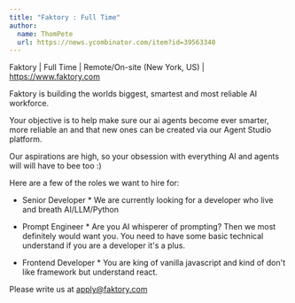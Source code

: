 ```yaml
---
title: "Faktory : Full Time"
author:
  name: ThomPete
  url: https://news.ycombinator.com/item?id=39563340
---
```

Faktory | Full Time | Remote&#x2F;On-site (New York, US) | 
 <a href="https:&#x2F;&#x2F;www.faktory.com" rel="nofollow">https:&#x2F;&#x2F;www.faktory.com</a>

Faktory is building the worlds biggest, smartest and most reliable AI workforce.

Your objective is to help make sure our ai agents become ever smarter, more reliable an and that new ones can be created via our Agent Studio platform.

Our aspirations are high, so your obsession with everything AI and agents will will have to bee too :)

Here are a few of the roles we want to hire for:

* Senior Developer *
We are currently looking for a developer who live and breath AI&#x2F;LLM&#x2F;Python

* Prompt Engineer *
Are you AI whisperer of prompting? Then we most definitely would want you. You need to have some basic technical understand if you are a developer it&#x27;s a plus.

* Frontend Developer *
You are king of vanilla javascript and kind of don&#x27;t like framework but understand react.

Please write us at apply@faktory.com
